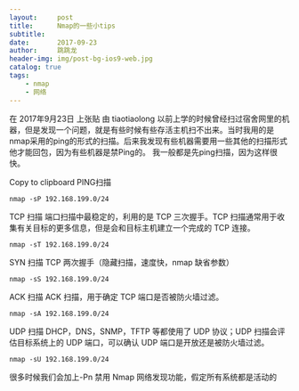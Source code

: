 ```yaml
---
layout:     post
title:      Nmap的一些小tips
subtitle:   
date:       2017-09-23
author:     跳跳龙
header-img: img/post-bg-ios9-web.jpg
catalog: true
tags:
    - nmap
    - 网络
---
```




在 2017年9月23日 上张贴 由 tiaotiaolong
以前上学的时候曾经扫过宿舍网里的机器，但是发现一个问题，就是有些时候有些存活主机扫不出来。当时我用的是nmap采用的ping的形式的扫描。后来我发现有些机器需要用一些其他的扫描形式他才能回包，因为有些机器是禁Ping的。
我一般都是先ping扫描，因为这样很快。

Copy to clipboard
PING扫描
 
```
nmap -sP 192.168.199.0/24
```
 
TCP 扫描
端口扫描中最稳定的，利用的是 TCP 三次握手。TCP 扫描通常用于收集有关目标的更多信息，但是会和目标主机建立一个完成的 TCP 连接。
 
```
nmap -sT 192.168.199.0/24
```
 
SYN 扫描
TCP 两次握手（隐藏扫描，速度快，nmap 缺省参数）
```
nmap -sS 192.168.199.0/24
```
 
ACK 扫描
ACK 扫描，用于确定 TCP 端口是否被防火墙过滤。
```
nmap -sA 192.168.199.0/24
```
 
UDP 扫描
DHCP，DNS，SNMP，TFTP 等都使用了 UDP 协议；UDP 扫描会评估目标系统上的 UDP 端口，可以确认 UDP 端口是开放还是被防火墙过滤。
```
nmap -sU 192.168.199.0/24
```
很多时候我们会加上-Pn 禁用 Nmap 网络发现功能，假定所有系统都是活动的


